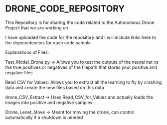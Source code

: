 # DRONE_CODE_REPOSITORY

This Repository is for sharing the code related to the Autonomous Drone Project that we are working on 

I have uploaded the code for the repository and I will include links here to the depenedencies for each code sample

Explanations of Files: 

Test_Model_Drone.py -> Allows you to test the outputs of the neural net vs the true positives or negatives of the filepath that stores your positive and negative files

Read CSV for Values: Allows you to extract all the learning to fly by crashing data and create the new files based on this data

drone_CSV_Extract -> Uses Read_CSV_for_Values and actually loads the images into positive and negative samples

Drone_Lenet_Move -> Meant for moving the drone, can control automatically if a shutdown is needed



